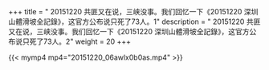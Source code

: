 +++
title = " 20151220 共匪又在说，三峡没事。我们回忆一下《20151220 深圳山體滑坡全記錄》，这官方公布说只死了73人。1"
description = " 20151220 共匪又在说，三峡没事。我们回忆一下《20151220 深圳山體滑坡全記錄》，这官方公布说只死了73人。2"
weight = 20
+++

{{< mymp4 mp4="20151220_06awlx0b0as.mp4" >}}

